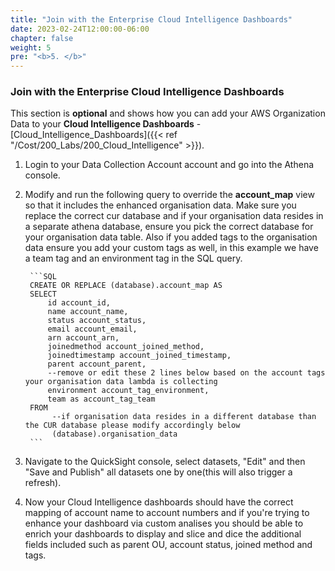 ```yaml
---
title: "Join with the Enterprise Cloud Intelligence Dashboards"
date: 2023-02-24T12:00:00-06:00
chapter: false
weight: 5
pre: "<b>5. </b>"
---
```


### Join with the Enterprise Cloud Intelligence Dashboards

This section is **optional** and shows how you can add your AWS Organization Data to your **Cloud Intelligence Dashboards** - [Cloud_Intelligence_Dashboards]({{< ref "/Cost/200_Labs/200_Cloud_Intelligence" >}}).


1. Login to your Data Collection Account account and go into the Athena console.

2. Modify and run the following query to override the **account_map** view so that it includes the enhanced organisation data. Make sure you replace the correct cur database and if your organisation data resides in a separate athena database, ensure you pick the correct database for your organisation data table. Also if you added tags to the organisation data ensure you add your custom tags as well, in this example we have a team tag and an environment tag in the SQL query.

        ```SQL
        CREATE OR REPLACE (database).account_map AS
        SELECT
            id account_id,
            name account_name,
            status account_status,
            email account_email,
            arn account_arn,
            joinedmethod account_joined_method,
            joinedtimestamp account_joined_timestamp,
            parent account_parent,
            --remove or edit these 2 lines below based on the account tags your organisation data lambda is collecting
            environment account_tag_environment,
            team as account_tag_team
        FROM
		     --if organisation data resides in a different database than the CUR database please modify accordingly below
        	 (database).organisation_data
        ```


3. Navigate to the QuickSight console, select datasets, "Edit" and then "Save and Publish" all datasets one by one(this will also trigger a refresh).

4. Now your Cloud Intelligence dashboards should have the correct mapping of account name to account numbers and if you're trying to enhance your dashboard via custom analises you should be able to enrich your dashboards to display and slice and dice the additional fields included such as parent OU, account status, joined method and tags.